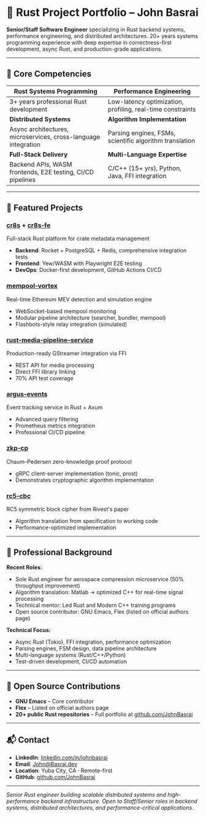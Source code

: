 # 🦀 Rust Project Portfolio – John Basrai

**Senior/Staff Software Engineer** specializing in Rust backend systems, performance engineering, and distributed architectures. 20+ years systems programming experience with deep expertise in correctness-first development, async Rust, and production-grade applications.

---

## 🔧 Core Competencies

| **Rust Systems Programming** | **Performance Engineering** |
|---|---|
| 3+ years professional Rust development | Low-latency optimization, profiling, real-time constraints |
| **Distributed Systems** | **Algorithm Implementation** |
| Async architectures, microservices, cross-language integration | Parsing engines, FSMs, scientific algorithm translation |
| **Full-Stack Delivery** | **Multi-Language Expertise** |
| Backend APIs, WASM frontends, E2E testing, CI/CD pipelines | C/C++ (15+ yrs), Python, Java, FFI integration |

---

## 🚀 Featured Projects

### [cr8s](https://github.com/JohnBasrai/cr8s) + [cr8s-fe](https://github.com/JohnBasrai/cr8s-fe)
Full-stack Rust platform for crate metadata management
- **Backend**: Rocket + PostgreSQL + Redis, comprehensive integration tests
- **Frontend**: Yew/WASM with Playwright E2E testing
- **DevOps**: Docker-first development, GitHub Actions CI/CD

### [mempool-vortex](https://github.com/JohnBasrai/mempool-vortex)
Real-time Ethereum MEV detection and simulation engine
- WebSocket-based mempool monitoring
- Modular pipeline architecture (searcher, bundler, mempool)
- Flashbots-style relay integration (simulated)

### [rust-media-pipeline-service](https://github.com/JohnBasrai/rust-media-pipeline-service)
Production-ready GStreamer integration via FFI
- REST API for media processing
- Direct FFI library linking
- 70% API test coverage

### [argus-events](https://github.com/JohnBasrai/argus-events)
Event tracking service in Rust + Axum
- Advanced query filtering
- Prometheus metrics integration
- Professional CI/CD pipeline

### [zkp-cp](https://github.com/JohnBasrai/zkp-cp)
Chaum–Pedersen zero-knowledge proof protocol
- gRPC client-server implementation (tonic, prost)
- Demonstrates cryptographic algorithm implementation

### [rc5-cbc](https://github.com/JohnBasrai/rc5-cbc)
RC5 symmetric block cipher from Rivest's paper
- Algorithm translation from specification to working code
- Performance-optimized implementation

---

## 💼 Professional Background

**Recent Roles:**
- Sole Rust engineer for aerospace compression microservice (50% throughput improvement)
- Algorithm translation: Matlab → optimized C++ for real-time signal processing
- Technical mentor: Led Rust and Modern C++ training programs
- Open source contributor: GNU Emacs, Flex (listed on official authors page)

**Technical Focus:**
- Async Rust (Tokio), FFI integration, performance optimization
- Parsing engines, FSM design, data pipeline architecture
- Multi-language systems (Rust/C++/Python)
- Test-driven development, CI/CD automation

---

## 🎯 Open Source Contributions

- **GNU Emacs** – Core contributor
- **Flex** – Listed on official authors page
- **20+ public Rust repositories** – Full portfolio at [github.com/JohnBasrai](https://github.com/JohnBasrai)

---

## 📬 Contact

- **LinkedIn**: [linkedin.com/in/johnbasrai](https://www.linkedin.com/in/JohnBasrai)  
- **Email**: John@Basrai.dev  
- **Location**: Yuba City, CA · Remote-first  
- **GitHub**: [github.com/JohnBasrai](https://github.com/JohnBasrai)

---

*Senior Rust engineer building scalable distributed systems and high-performance backend infrastructure. Open to Staff/Senior roles in backend systems, distributed architectures, and performance-critical applications.*